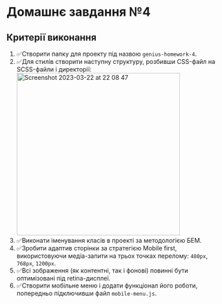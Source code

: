 # Домашнє завдання №4

## Критерії виконання

1. ✅Створити папку для проекту під назвою `genius-homework-4`.
2. ✅Для стилів створити наступну структуру, розбивши CSS-файл на SCSS-файли і директорії:
   <img width="378" alt="Screenshot 2023-03-22 at 22 08 47" src="https://user-images.githubusercontent.com/124382088/227026318-836b83e3-888e-42b7-9b6f-52b3f04f9923.png">
3. ✅Виконати іменування класів в проекті за методологією БЕМ.
4. ✅Зробити адаптив сторінки за стратегією Mobile first, використовуючи медіа-запити на трьох точках перелому: `480px`, `768px`, `1200px`.
5. ✅Всі зображення (як контентні, так і фонові) повинні бути оптимізовані під retina-дисплеї.
6. ✅Створити мобільне меню і додати функціонал його роботи, попередньо підключивши файл `mobile-menu.js`.